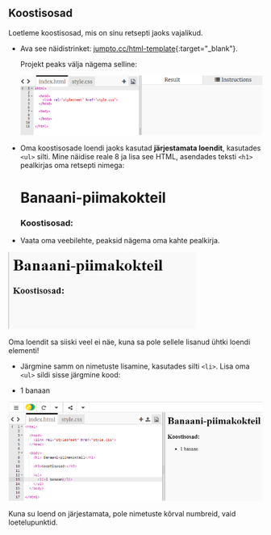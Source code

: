 ## Koostisosad

Loetleme koostisosad, mis on sinu retsepti jaoks vajalikud.

+ Ava see näidistrinket: [jumpto.cc/html-template](http://jumpto.cc/html-template){:target="_blank"}.
    
    Projekt peaks välja nägema selline:
    
    ![kuvatõmmis](images/recipe-starter.png)

+ Oma koostisosade loendi jaoks kasutad **järjestamata loendit**, kasutades `<ul>` silti. Mine näidise reale 8 ja lisa see HTML, asendades teksti `<h1>` pealkirjas oma retsepti nimega:

    <h1>Banaani-piimakokteil</h1>
    
    <h3>Koostisosad:</h3>
    
    <ul>
    
    </ul>
    

+ Vaata oma veebilehte, peaksid nägema oma kahte pealkirja.

![kuvatõmmis](images/recipe-headings.png)

Oma loendit sa siiski veel ei näe, kuna sa pole sellele lisanud ühtki loendi elementi!

+ Järgmine samm on nimetuste lisamine, kasutades silti `<li>`. Lisa oma `<ul>` sildi sisse järgmine kood:

    <li>1 banaan</li>
    

![kuvatõmmis](images/recipe-ul.png)

Kuna su loend on järjestamata, pole nimetuste kõrval numbreid, vaid loetelupunktid.
